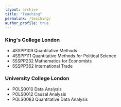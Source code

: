 ```yaml
---
layout: archive
title: "Teaching"
permalink: /teaching/
author_profile: true
--- 
```


### King's College London
* 4SSPP109 Quantitative Methods
* 4SSPP111 Quantitative Methods for Political Science
* 5SSPP232 Mathematics for Economists
* 6SSPP362 International Trade

### University College London
* POLS0010 Data Analysis
* POLS0012 Causal Analysis
* POLS0083 Quantitative Data Analysis
